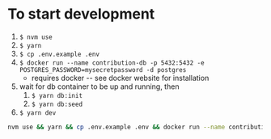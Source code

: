 # To start development

1. `$ nvm use`
1. `$ yarn`
1. `$ cp .env.example .env`
1. `$ docker run --name contribution-db -p 5432:5432 -e POSTGRES_PASSWORD=mysecretpassword -d postgres`
    - requires docker -- see docker website for installation
1. wait for db container to be up and running, then
    1. `$ yarn db:init`
    1. `$ yarn db:seed`
1. `$ yarn dev`

```bash
nvm use && yarn && cp .env.example .env && docker run --name contribution-db -p 5432:5432 -e POSTGRES_PASSWORD=mysecretpassword -d postgres && yarn db:init && yarn db:seed && yarn dev
```